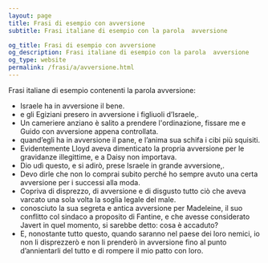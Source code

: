 ```yaml
---
layout: page
title: Frasi di esempio con avversione 
subtitle: Frasi italiane di esempio con la parola  avversione

og_title: Frasi di esempio con avversione 
og_description: Frasi italiane di esempio con la parola  avversione
og_type: website
permalink: /frasi/a/avversione.html
---
```


Frasi italiane di esempio contenenti la parola avversione:


- Israele ha in avversione il bene.
- e gli Egiziani presero in avversione i figliuoli d’Israele,.
- Un cameriere anziano è salito a prendere l'ordinazione, fissare me e Guido con avversione appena controllata.
- quand’egli ha in avversione il pane, e l’anima sua schifa i cibi più squisiti.
- Evidentemente Lloyd aveva dimenticato la propria avversione per le gravidanze illegittime, e a Daisy non importava.
- Dio udì questo, e si adirò, prese Israele in grande avversione,.
- Devo dirle che non lo comprai subito perché ho sempre avuto una certa avversione per i successi alla moda.
- Copriva di disprezzo, di avversione e di disgusto tutto ciò che aveva varcato una sola volta la soglia legale del male.
- conosciuto la sua segreta e antica avversione per Madeleine, il suo conflitto col sindaco a proposito di Fantine, e che avesse considerato Javert in quel momento, si sarebbe detto: cosa è accaduto?
- E, nonostante tutto questo, quando saranno nel paese dei loro nemici, io non li disprezzerò e non li prenderò in avversione fino al punto d’annientarli del tutto e di rompere il mio patto con loro.
